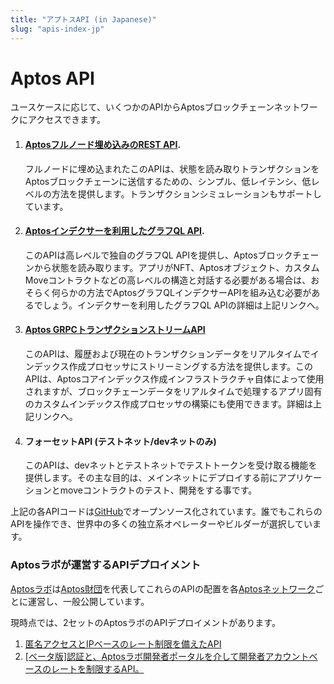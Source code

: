 ```yaml
---
title: "アプトスAPI (in Japanese)"
slug: "apis-index-jp"
---
```

# Aptos API
ユースケースに応じて、いくつかのAPIからAptosブロックチェーンネットワークにアクセスできます。

1. #### [Aptosフルノード埋め込みのREST API](./fullnode-rest-api.md).

   フルノードに埋め込まれたこのAPIは、状態を読み取りトランザクションをAptosブロックチェーンに送信するための、シンプル、低レイテンシ、低レベルの方法を提供します。トランザクションシミュレーションもサポートしています。

2. #### [Aptosインデクサーを利用したグラフQL API](../indexer/indexer-landing.md).

   このAPIは高レベルで独自のグラフQL APIを提供し、Aptosブロックチェーンから状態を読み取ります。アプリがNFT、Aptosオブジェクト、カスタムMoveコントラクトなどの高レベルの構造と対話する必要がある場合は、おそらく何らかの方法でAptosグラフQLインデクサーAPIを組み込む必要があるでしょう。インデクサーを利用したグラフQL APIの詳細は上記リンクへ。

3. #### [Aptos GRPCトランザクションストリームAPI](../indexer/txn-stream/index.md)

   このAPIは、履歴および現在のトランザクションデータをリアルタイムでインデックス作成プロセッサにストリーミングする方法を提供します。このAPIは、Aptosコアインデックス作成インフラストラクチャ自体によって使用されますが、ブロックチェーンデータをリアルタイムで処理するアプリ固有のカスタムインデックス作成プロセッサの構築にも使用できます。詳細は上記リンクへ。

4. #### フォーセットAPI (テストネット/devネットのみ)

   このAPIは、devネットとテストネットでテストトークンを受け取る機能を提供します。その主な目的は、メインネットにデプロイする前にアプリケーションとmoveコントラクトのテスト、開発をする事です。

上記の各APIコードは[GitHub](https://github.com/aptos-labs/aptos-core)でオープンソース化されています。誰でもこれらのAPIを操作でき、世界中の多くの独立系オペレーターやビルダーが選択しています。

### Aptosラボが運営するAPIデプロイメント

[Aptosラボ](https://aptoslabs.com)は[Aptos財団](https://aptosfoundation.org/)を代表してこれらのAPIの配置を各[Aptosネットワーク](../nodes/networks.md)ごとに運営し、一般公開しています。

現時点では、2セットのAptosラボのAPIデプロイメントがあります。

1. [匿名アクセスとIPベースのレート制限を備えたAPI](../nodes/networks.md)
2. [[ベータ版]認証と、Aptosラボ開発者ポータルを介して開発者アカウントベースのレートを制限するAPI。](./aptos-labs-developer-portal.md)
